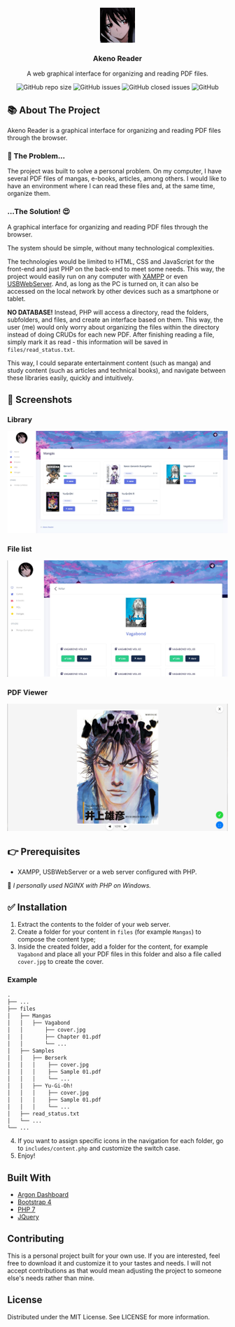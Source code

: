 
<!-- LOGO -->
<p align="center">
  <img src="assets/img/logo.png" alt="Logo" width="80" height="80">
  <h3 align="center">Akeno Reader</h3>
  
  <p align="center">A web graphical interface for organizing and reading PDF files.</p>
  <!-- TO DO PROJECT SHIELDS -->
  <div align="center">
      <img alt="GitHub repo size" src="https://img.shields.io/github/repo-size/lucasfrag/Akeno-Reader.svg?style=flat-square">  
      <img alt="GitHub issues" src="https://img.shields.io/github/issues-raw/lucasfrag/Akeno-Reader.svg?style=flat-square"> 
      <img alt="GitHub closed issues" src="https://img.shields.io/github/issues-closed-raw/lucasfrag/Akeno-Reader.svg?style=flat-square"> 
      <img alt="GitHub" src="https://img.shields.io/github/license/lucasfrag/Akeno-Reader.svg?style=flat-square">
  </div>
</p>

<!-- ABOUT THE PROJECT -->
## 📚 About The Project

Akeno Reader is a graphical interface for organizing and reading PDF files through the browser. 

### 🤔 The Problem...
The project was built to solve a personal problem. On my computer, I have several PDF files of mangas, e-books, articles, among others. I would like to have an environment where I can read these files and, at the same time, organize them.

### ...The Solution! 😍

A graphical interface for organizing and reading PDF files through the browser.

The system should be simple, without many technological complexities. 

The technologies would be limited to HTML, CSS and JavaScript for the front-end and just PHP on the back-end to meet some needs. This way, the project would easily run on any computer with [XAMPP](https://www.apachefriends.org/pt_br/index.html) or even [USBWebServer](https://usbwebserver.yura.mk.ua/).
And, as long as the PC is turned on, it can also be accessed on the local network by other devices such as a smartphone or tablet.

<b>NO DATABASE!</b> Instead, PHP will access a directory, read the folders, subfolders, and files, and create an interface based on them. This way, the user (me) would only worry about organizing the files within the directory instead of doing CRUDs for each new PDF. After finishing reading a file, simply mark it as read - this information will be saved in `files/read_status.txt`.

This way, I could separate entertainment content (such as manga) and study content (such as articles and technical books), and navigate between these libraries easily, quickly and intuitively.

## 📸 Screenshots

### Library
<img src="https://github.com/lucasfrag/Akeno-Reader/blob/main/assets/img/Screenshot_001.jpg">

### File list
<img src="https://github.com/lucasfrag/Akeno-Reader/blob/main/assets/img/Screenshot_002.jpg">

### PDF Viewer
<img src="https://github.com/lucasfrag/Akeno-Reader/blob/main/assets/img/Screenshot_003.jpg">


## 👉 Prerequisites 

- XAMPP, USBWebServer or a web server configured with PHP.

💬<i> I personally used NGINX with PHP on Windows.</i>


## ✅ Installation

1. Extract the contents to the folder of your web server.
2. Create a folder for your content in `files` (for example `Mangas`) to compose the content type;
3. Inside the created folder, add a folder for the content, for example `Vagabond` and place all your PDF files in this folder and also a file called `cover.jpg` to create the cover.

### Example

    .
    ├── ...
    ├── files                               
    │   ├── Mangas                        
    │   │   ├── Vagabond                 
    │   │       ├── cover.jpg
    │   │       ├── Chapter 01.pdf
    │   │       └── ...             
    │   ├── Samples                       
    │   │   ├── Berserk                 
    │   │   │    ├── cover.jpg
    │   │   │    ├── Sample 01.pdf
    │   │   │    └── ...
    │   │   ├── Yu-Gi-Oh!                 
    │   │   │    ├── cover.jpg
    │   │   │    ├── Sample 01.pdf
    │   │   │    └── ...    
    │   ├── read_status.txt                                        
    │   └── ...
    └── ...

4. If you want to assign specific icons in the navigation for each folder, go to `includes/content.php` and customize the switch case.
5. Enjoy!


## Built With
* [Argon Dashboard](https://demos.creative-tim.com/argon-dashboard/)
* [Bootstrap 4](https://getbootstrap.com)
* [PHP 7](https://php.net)
* [JQuery](https://jquery.com)

## Contributing
This is a personal project built for your own use. If you are interested, feel free to download it and customize it to your tastes and needs.
I will not accept contributions as that would mean adjusting the project to someone else's needs rather than mine.

## License
Distributed under the MIT License. See LICENSE for more information.


